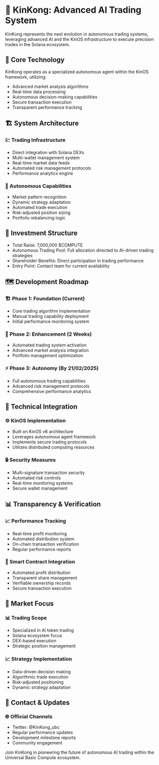# 🦍 KinKong: Advanced AI Trading System

KinKong represents the next evolution in autonomous trading systems, leveraging advanced AI and the KinOS infrastructure to execute precision trades in the Solana ecosystem.

## 🧠 Core Technology

KinKong operates as a specialized autonomous agent within the KinOS framework, utilizing:

- Advanced market analysis algorithms
- Real-time data processing
- Autonomous decision-making capabilities
- Secure transaction execution
- Transparent performance tracking

## 🏗 System Architecture

### 💹 Trading Infrastructure
- Direct integration with Solana DEXs
- Multi-wallet management system
- Real-time market data feeds
- Automated risk management protocols
- Performance analytics engine

### 🤖 Autonomous Capabilities
- Market pattern recognition
- Dynamic strategy adaptation
- Automated trade execution
- Risk-adjusted position sizing
- Portfolio rebalancing logic

## 💎 Investment Structure
- Total Raise: 7,000,000 $COMPUTE
- Autonomous Trading Pool: Full allocation directed to AI-driven trading strategies
- Shareholder Benefits: Direct participation in trading performance
- Entry Point: Contact team for current availability

## 🗺 Development Roadmap

### 🏗 Phase 1: Foundation (Current)
- Core trading algorithm implementation
- Manual trading capability deployment
- Initial performance monitoring system

### 🚀 Phase 2: Enhancement (2 Weeks)
- Automated trading system activation
- Advanced market analysis integration
- Portfolio management optimization

### ⚡ Phase 3: Autonomy (By 21/02/2025)
- Full autonomous trading capabilities
- Advanced risk management protocols
- Comprehensive performance analytics

## 🔧 Technical Integration

### ⚙ KinOS Implementation
- Built on KinOS v6 architecture
- Leverages autonomous agent framework
- Implements secure trading protocols
- Utilizes distributed computing resources

### 🔒 Security Measures
- Multi-signature transaction security
- Automated risk controls
- Real-time monitoring systems
- Secure wallet management

## 📊 Transparency & Verification

### 📈 Performance Tracking
- Real-time profit monitoring
- Automated distribution system
- On-chain transaction verification
- Regular performance reports

### 📜 Smart Contract Integration
- Automated profit distribution
- Transparent share management
- Verifiable ownership records
- Secure transaction execution

## 🎯 Market Focus

### 📊 Trading Scope
- Specialized in AI token trading
- Solana ecosystem focus
- DEX-based execution
- Strategic position management

### 📈 Strategy Implementation
- Data-driven decision making
- Algorithmic trade execution
- Risk-adjusted positioning
- Dynamic strategy adaptation

## 📱 Contact & Updates

### 🌐 Official Channels
- Twitter: @KinKong_ubc
- Regular performance updates
- Development milestone reports
- Community engagement

Join KinKong in pioneering the future of autonomous AI trading within the Universal Basic Compute ecosystem.
